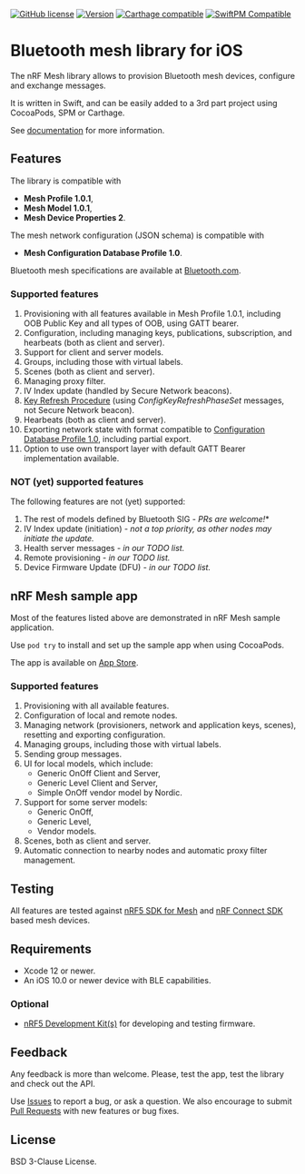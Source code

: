 [![GitHub license](https://img.shields.io/github/license/NordicSemiconductor/IOS-nRF-Mesh-Library)](https://github.com/NordicSemiconductor/IOS-nRF-Mesh-Library/blob/master/LICENSE)
[![Version](http://img.shields.io/cocoapods/v/nRFMeshProvision.svg)](http://cocoapods.org/pods/nRFMeshProvision)
[![Carthage compatible](https://img.shields.io/badge/Carthage-compatible-4BC51D.svg?style=flat)](https://github.com/Carthage/Carthage)
[![SwiftPM Compatible](https://img.shields.io/badge/SwiftPM-compatible-brightgreen)](https://swift.org/package-manager/)

# Bluetooth mesh library for iOS

The nRF Mesh library allows to provision Bluetooth mesh devices, configure and exchange messages.

It is written in Swift, and can be easily added to a 3rd part project using CocoaPods, SPM or Carthage.

See [documentation](Documentation/README.md) for more information.

## Features

The library is compatible with 
- **Mesh Profile 1.0.1**, 
- **Mesh Model 1.0.1**, 
- **Mesh Device Properties 2**.

The mesh network configuration (JSON schema) is compatible with 
- **Mesh Configuration Database Profile 1.0**.

Bluetooth mesh specifications are available at [Bluetooth.com](https://www.bluetooth.com/specifications/specs/?status=active&show_latest_version=1&keyword=mesh).

### Supported features

1. Provisioning with all features available in Mesh Profile 1.0.1, including OOB Public Key 
   and all types of OOB, using GATT bearer.
2. Configuration, including managing keys, publications, subscription, and hearbeats (both as client and server).
3. Support for client and server models.
4. Groups, including those with virtual labels.
5. Scenes (both as client and server).
6. Managing proxy filter.
7. IV Index update (handled by Secure Network beacons).
8. [Key Refresh Procedure](https://github.com/NordicSemiconductor/IOS-nRF-Mesh-Library/pull/314) 
   (using *ConfigKeyRefreshPhaseSet* messages, not Secure Network beacon). 
9. Hearbeats (both as client and server).
10. Exporting network state with format compatible to 
    [Configuration Database Profile 1.0](https://www.bluetooth.com/specifications/specs/mesh-configuration-database-profile-1-0/), 
    including partial export.
11. Option to use own transport layer with default GATT Bearer implementation available.

### NOT (yet) supported features

The following features are not (yet) supported:

1. The rest of models defined by Bluetooth SIG - *PRs are welcome!**
2. IV Index update (initiation) - *not a top priority, as other nodes may initiate the update.*
3. Health server messages - *in our TODO list.*
4. Remote provisioning - *in our TODO list.*
5. Device Firmware Update (DFU) - *in our TODO list.*

## nRF Mesh sample app

Most of the features listed above are demonstrated in nRF Mesh sample application.

Use `pod try` to install and set up the sample app when using CocoaPods.

The app is available on [App Store](https://apps.apple.com/us/app/nrf-mesh/id1380726771).

### Supported features

1. Provisioning with all available features.
2. Configuration of local and remote nodes. 
3. Managing network (provisioners, network and application keys, scenes), resetting and exporting configuration.
4. Managing groups, including those with virtual labels.
5. Sending group messages.
6. UI for local models, which include: 
   - Generic OnOff Client and Server,
   - Generic Level Client and Server,
   - Simple OnOff vendor model by Nordic.
7. Support for some server models:
   - Generic OnOff,
   - Generic Level,
   - Vendor models.
8. Scenes, both as client and server.
9. Automatic connection to nearby nodes and automatic proxy filter management.

## Testing

All features are tested against [nRF5 SDK for Mesh](https://www.nordicsemi.com/Products/Development-software/nRF5-SDK-for-Mesh) and [nRF Connect SDK](https://www.nordicsemi.com/Products/Development-software/nRF-Connect-SDK) based mesh devices.

## Requirements

* Xcode 12 or newer.
* An iOS 10.0 or newer device with BLE capabilities.

### Optional

* [nRF5 Development Kit(s)](https://www.nordicsemi.com/Products/Bluetooth-mesh/Development-hardware) for developing and testing firmware.

## Feedback

Any feedback is more than welcome. Please, test the app, test the library and check out the API.

Use [Issues](https://github.com/NordicSemiconductor/IOS-nRF-Mesh-Library/issues) to report a bug, or ask a question. We also encourage to submit 
[Pull Requests](https://github.com/NordicSemiconductor/IOS-nRF-Mesh-Library/pulls) with new features or bug fixes.

## License

BSD 3-Clause License.
